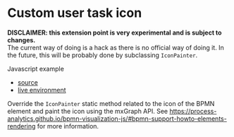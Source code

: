 # Custom user task icon

**DISCLAIMER: this extension point is very experimental and is subject to changes.**  
The current way of doing is a hack as there is no official way of doing it. In the future, this will be probably done by
subclassing `IconPainter`.

Javascript example
- [source](./index.html)
- [live environment](https://cdn.statically.io/gh/process-analytics/bpmn-visualization-examples/master/examples/custom-user-task-icon/index.html)

Override the `IconPainter` static method related to the icon of the BPMN element and paint the icon using the mxGraph
API. See https://process-analytics.github.io/bpmn-visualization-js/#bpmn-support-howto-elements-rendering for more
information.
